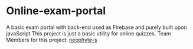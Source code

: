 # Online-exam-portal
A basic exam portal with back-end used as Firebase and purely built upon javaScript
This project is just a basic utility for online quizzes.
Team Members for this project: [neophyte-s](https://github.com/neophyte-s)
